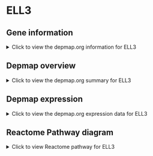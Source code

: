 <h1>ELL3</h1>

<h2>Gene information</h2>
<details>
  <summary>Click to view the depmap.org information for ELL3</summary>
  <iframe src="https://depmap.org/portal/gene/ELL3?tab=about" style="border:none;width:100%;height:800px"></iframe>
</details>

<h2>Depmap overview</h2>
<details>
  <summary>Click to view the depmap.org summary for ELL3</summary>
  <iframe src="https://depmap.org/portal/gene/ELL3?tab=overview" style="border:none;width:100%;height:800px"></iframe>
</details>

<h2>Depmap expression</h2>
<details>
  <summary>Click to view the depmap.org expression data for ELL3</summary>
  <iframe src="https://depmap.org/portal/gene/ELL3?tab=characterization" style="border:none;width:100%;height:800px"></iframe>
</details>



<h2>Reactome Pathway diagram</h2>
<details>
  <summary>Click to view Reactome pathway for ELL3</summary>
  <p>RNA polymerase II transcribes snRNA genes</p>
  <iframe src="https://reactome.org/PathwayBrowser/#/R-HSA-6807505" style="border:none;width:100%;height:800px"></iframe>
</details>



